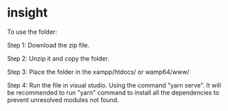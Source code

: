 # insight
To use the folder:

Step 1: 
Download the zip file.

Step 2: 
Unzip it and copy the folder.


Step 3: 
Place the folder in the xampp/htdocs/ or wamp64/www/

Step 4: 
Run the file in visual studio. Using the command "yarn serve". It will be recommended to run "yarn" command to install all the dependencies to prevent unresolved modules not found.

